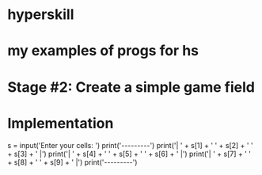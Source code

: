 # hyperskill
# my examples of progs for hs
# Stage #2: Create a simple game field
# Implementation

s = input('Enter your cells: ')
print('---------')
print('| ' + s[1] + ' ' + s[2] + ' ' + s[3] + ' |')
print('| ' + s[4] + ' ' + s[5] + ' ' + s[6] + ' |')
print('| ' + s[7] + ' ' + s[8] + ' ' + s[9] + ' |')
print('---------')


